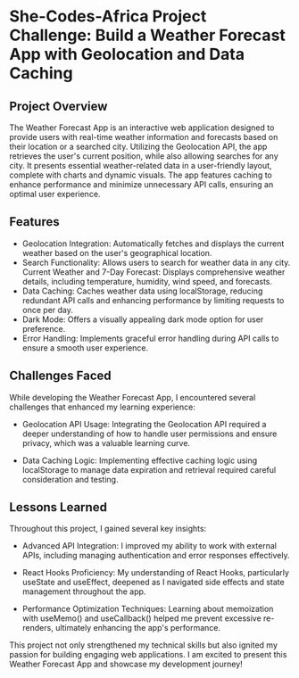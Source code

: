 # She-Codes-Africa Project Challenge: Build a Weather Forecast App with Geolocation and Data Caching

## Project Overview
The Weather Forecast App is an interactive web application designed to provide users with real-time weather information and forecasts based on their location or a searched city. Utilizing the Geolocation API, the app retrieves the user's current position, while also allowing searches for any city. It presents essential weather-related data in a user-friendly layout, complete with charts and dynamic visuals. The app features caching to enhance performance and minimize unnecessary API calls, ensuring an optimal user experience.

## Features
+ Geolocation Integration: Automatically fetches and displays the current weather based on the user's geographical location.
+ Search Functionality: Allows users to search for weather data in any city.
Current Weather and 7-Day Forecast: Displays comprehensive weather details, including temperature, humidity, wind speed, and forecasts.
+ Data Caching: Caches weather data using localStorage, reducing redundant API calls and enhancing performance by limiting requests to once per day.
+ Dark Mode: Offers a visually appealing dark mode option for user preference.
+ Error Handling: Implements graceful error handling during API calls to ensure a smooth user experience.
## Challenges Faced
While developing the Weather Forecast App, I encountered several challenges that enhanced my learning experience:

+ Geolocation API Usage: Integrating the Geolocation API required a deeper understanding of how to handle user permissions and ensure privacy, which was a valuable learning curve.

+ Data Caching Logic: Implementing effective caching logic using localStorage to manage data expiration and retrieval required careful consideration and testing.

## Lessons Learned
Throughout this project, I gained several key insights:

+ Advanced API Integration: I improved my ability to work with external APIs, including managing authentication and error responses effectively.

+ React Hooks Proficiency: My understanding of React Hooks, particularly useState and useEffect, deepened as I navigated side effects and state management throughout the app.

+ Performance Optimization Techniques: Learning about memoization with useMemo() and useCallback() helped me prevent excessive re-renders, ultimately enhancing the app's performance.


This project not only strengthened my technical skills but also ignited my passion for building engaging web applications. I am excited to present this Weather Forecast App and showcase my development journey!



